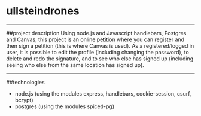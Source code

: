 # ullsteindrones

---

##project description
Using node.js and Javascript handlebars, Postgres and Canvas, this project is an online petition where you can register and then sign a petition (this is where Canvas is used). As a registered/logged in user, it is possible to edit the profile (including changing the password), to delete and redo the signature, and to see who else has signed up (including seeing who else from the same location has signed up).

---

##technologies

-   node.js (using the modules express, handlebars, cookie-session, csurf, bcrypt)
-   postgres (using the modules spiced-pg)

